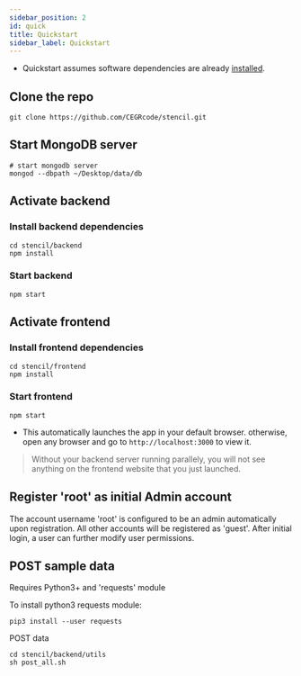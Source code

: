 ```yaml
---
sidebar_position: 2
id: quick
title: Quickstart
sidebar_label: Quickstart
---
```


- Quickstart assumes software dependencies are already [installed](install.md).

## Clone the repo

```
git clone https://github.com/CEGRcode/stencil.git
```

## Start MongoDB server

```
# start mongodb server
mongod --dbpath ~/Desktop/data/db
```

## Activate backend

### Install backend dependencies

```
cd stencil/backend
npm install
```

### Start backend

```
npm start
```

## Activate frontend

### Install frontend dependencies
```
cd stencil/frontend
npm install
```

### Start frontend

```
npm start
```

- This automatically launches the app in your default browser. otherwise, open any browser and go to `http://localhost:3000` to view it.

> Without your backend server running parallely, you will not see anything on the frontend website that you just launched.


## Register 'root' as initial Admin account
The account username 'root' is configured to be an admin automatically upon registration. All other accounts will be registered as 'guest'. After initial login, a user can further modify user permissions.


## POST sample data
Requires Python3+ and 'requests' module

To install python3 requests module:
```
pip3 install --user requests
```

POST data
```
cd stencil/backend/utils
sh post_all.sh
```
